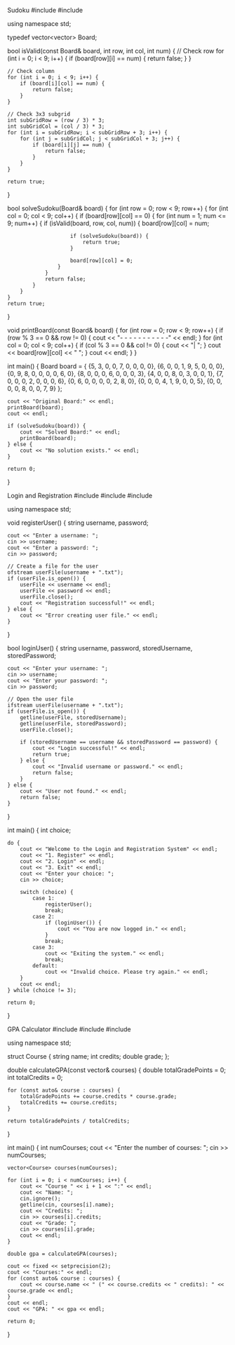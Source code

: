 Sudoku 
#include <iostream>
#include <vector>

using namespace std;

typedef vector<vector<int>> Board;

bool isValid(const Board& board, int row, int col, int num) {
    // Check row
    for (int i = 0; i < 9; i++) {
        if (board[row][i] == num) {
            return false;
        }
    }

    // Check column
    for (int i = 0; i < 9; i++) {
        if (board[i][col] == num) {
            return false;
        }
    }

    // Check 3x3 subgrid
    int subGridRow = (row / 3) * 3;
    int subGridCol = (col / 3) * 3;
    for (int i = subGridRow; i < subGridRow + 3; i++) {
        for (int j = subGridCol; j < subGridCol + 3; j++) {
            if (board[i][j] == num) {
                return false;
            }
        }
    }

    return true;
}

bool solveSudoku(Board& board) {
    for (int row = 0; row < 9; row++) {
        for (int col = 0; col < 9; col++) {
            if (board[row][col] == 0) {
                for (int num = 1; num <= 9; num++) {
                    if (isValid(board, row, col, num)) {
                        board[row][col] = num;

                        if (solveSudoku(board)) {
                            return true;
                        }

                        board[row][col] = 0;
                    }
                }
                return false;
            }
        }
    }
    return true;
}

void printBoard(const Board& board) {
    for (int row = 0; row < 9; row++) {
        if (row % 3 == 0 && row != 0) {
            cout << "- - - - - - - - - - -" << endl;
        }
        for (int col = 0; col < 9; col++) {
            if (col % 3 == 0 && col != 0) {
                cout << "| ";
            }
            cout << board[row][col] << " ";
        }
        cout << endl;
    }
}

int main() {
    Board board = {
        {5, 3, 0, 0, 7, 0, 0, 0, 0},
        {6, 0, 0, 1, 9, 5, 0, 0, 0},
        {0, 9, 8, 0, 0, 0, 0, 6, 0},
        {8, 0, 0, 0, 6, 0, 0, 0, 3},
        {4, 0, 0, 8, 0, 3, 0, 0, 1},
        {7, 0, 0, 0, 2, 0, 0, 0, 6},
        {0, 6, 0, 0, 0, 0, 2, 8, 0},
        {0, 0, 0, 4, 1, 9, 0, 0, 5},
        {0, 0, 0, 0, 8, 0, 0, 7, 9}
    };

    cout << "Original Board:" << endl;
    printBoard(board);
    cout << endl;

    if (solveSudoku(board)) {
        cout << "Solved Board:" << endl;
        printBoard(board);
    } else {
        cout << "No solution exists." << endl;
    }

    return 0;
}

Login and Registration
#include <iostream>
#include <fstream>
#include <string>

using namespace std;

void registerUser() {
    string username, password;

    cout << "Enter a username: ";
    cin >> username;
    cout << "Enter a password: ";
    cin >> password;

    // Create a file for the user
    ofstream userFile(username + ".txt");
    if (userFile.is_open()) {
        userFile << username << endl;
        userFile << password << endl;
        userFile.close();
        cout << "Registration successful!" << endl;
    } else {
        cout << "Error creating user file." << endl;
    }
}

bool loginUser() {
    string username, password, storedUsername, storedPassword;

    cout << "Enter your username: ";
    cin >> username;
    cout << "Enter your password: ";
    cin >> password;

    // Open the user file
    ifstream userFile(username + ".txt");
    if (userFile.is_open()) {
        getline(userFile, storedUsername);
        getline(userFile, storedPassword);
        userFile.close();

        if (storedUsername == username && storedPassword == password) {
            cout << "Login successful!" << endl;
            return true;
        } else {
            cout << "Invalid username or password." << endl;
            return false;
        }
    } else {
        cout << "User not found." << endl;
        return false;
    }
}

int main() {
    int choice;

    do {
        cout << "Welcome to the Login and Registration System" << endl;
        cout << "1. Register" << endl;
        cout << "2. Login" << endl;
        cout << "3. Exit" << endl;
        cout << "Enter your choice: ";
        cin >> choice;

        switch (choice) {
            case 1:
                registerUser();
                break;
            case 2:
                if (loginUser()) {
                    cout << "You are now logged in." << endl;
                }
                break;
            case 3:
                cout << "Exiting the system." << endl;
                break;
            default:
                cout << "Invalid choice. Please try again." << endl;
        }
        cout << endl;
    } while (choice != 3);

    return 0;
}

GPA Calculator
#include <iostream>
#include <iomanip>
#include <vector>

using namespace std;

struct Course {
    string name;
    int credits;
    double grade;
};

double calculateGPA(const vector<Course>& courses) {
    double totalGradePoints = 0;
    int totalCredits = 0;

    for (const auto& course : courses) {
        totalGradePoints += course.credits * course.grade;
        totalCredits += course.credits;
    }

    return totalGradePoints / totalCredits;
}

int main() {
    int numCourses;
    cout << "Enter the number of courses: ";
    cin >> numCourses;

    vector<Course> courses(numCourses);

    for (int i = 0; i < numCourses; i++) {
        cout << "Course " << i + 1 << ":" << endl;
        cout << "Name: ";
        cin.ignore();
        getline(cin, courses[i].name);
        cout << "Credits: ";
        cin >> courses[i].credits;
        cout << "Grade: ";
        cin >> courses[i].grade;
        cout << endl;
    }

    double gpa = calculateGPA(courses);

    cout << fixed << setprecision(2);
    cout << "Courses:" << endl;
    for (const auto& course : courses) {
        cout << course.name << " (" << course.credits << " credits): " << course.grade << endl;
    }
    cout << endl;
    cout << "GPA: " << gpa << endl;

    return 0;
}
